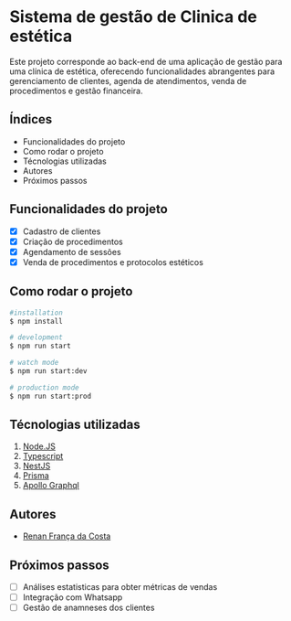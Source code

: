 # Sistema de gestão de Clinica de estética
Este projeto corresponde ao back-end de uma aplicação de gestão para uma clínica de estética, oferecendo funcionalidades abrangentes para gerenciamento de clientes, agenda de atendimentos, venda de procedimentos e gestão financeira.

## Índices

- <a>Funcionalidades do projeto</a>
- <a>Como rodar o projeto</a>
- <a>Técnologias utilizadas</a>
- <a>Autores</a>
- <a>Próximos passos</a>

## Funcionalidades do projeto
- [x] Cadastro de clientes
- [x] Criação de procedimentos
- [x] Agendamento de sessões
- [x] Venda de procedimentos e protocolos estéticos

## Como rodar o projeto

```bash
#installation
$ npm install

# development
$ npm run start

# watch mode
$ npm run start:dev

# production mode
$ npm run start:prod
```

## Técnologias utilizadas

 1. [Node.JS](https://nodejs.org/en)
 2. [Typescript](https://www.typescriptlang.org/)
 3. [NestJS](https://nestjs.com/)
 4. [Prisma](https://www.prisma.io/client)
 5. [Apollo Graphql](https://www.apollographql.com/)

## Autores

- [Renan França da Costa](https://www.linkedin.com/in/renan-fran%C3%A7a-da-costa-27b49a187/)

## Próximos passos

- [ ] Análises estatisticas para obter métricas de vendas
- [ ] Integração com Whatsapp
- [ ] Gestão de anamneses dos clientes
